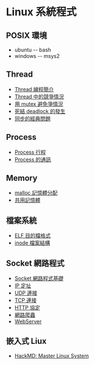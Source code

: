 # Linux 系統程式

## POSIX 環境

* ubuntu -- bash
* windows -- msys2

## Thread
* [Thread 線程簡介](thread)
* [Thread 中的競爭情況](race)
* [用 mutex 避免爭情況](mutex)
* [死結 deadlock 的發生](deadlock)
* [同步的經典問題](synchronize)

## Process
* [Process 行程](process)
* [Process 的通訊](ipc)

## Memory
* [malloc 記憶體分配](malloc)
* [共用記憶體](sharedMemory)

## 檔案系統

* [ELF 目的檔格式](linux/elf)
* [inode 檔案結構](linux/inode)

## Socket 網路程式
* [Socket 網路程式基礎](socket)
* [IP 定址](ip)
* [UDP 連接](udp)
* [TCP 連接](tcp)
* [HTTP 協定](http)
* [網路爬蟲](crawler)
* [WebServer](webserver)

## 嵌入式 Liux

* [HackMD: Master Linux System](https://hackmd.io/@johnnylord/ryhE3Q_2V/%2FO1sRXAC2Ruiwr97-5G2wWg)

